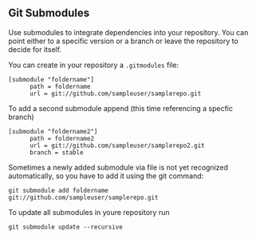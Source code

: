 Git Submodules
--------------

Use submodules to integrate dependencies into your repository.
You can point either to a specific version or a branch or leave the repository to decide for itself.

You can create in your repository a `.gitmodules` file:

```
[submodule "foldername"]
      path = foldername
      url = git://github.com/sampleuser/samplerepo.git
```

To add a second submodule append (this time referencing a specfic branch)

```
[submodule "foldername2"]
      path = foldername2
      url = git://github.com/sampleuser/samplerepo2.git
      branch = stable
```

Sometimes a newly added submodule via file is not yet recognized automatically, so you have to add it using the git command:
```
git submodule add foldername git://github.com/sampleuser/samplerepo.git
```

To update all submodules in youre repository run 
```
git submodule update --recursive
```
